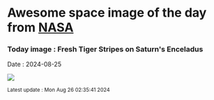 
# Awesome space image of the day from [NASA](https://api.nasa.gov/)

### Today image : Fresh Tiger Stripes on Saturn's Enceladus
Date : 2024-08-25

![](https://apod.nasa.gov/apod/image/2408/EnceladusStripes_Cassini_960.jpg)

<small>Latest update : Mon Aug 26 02:35:41 2024</small>
        
